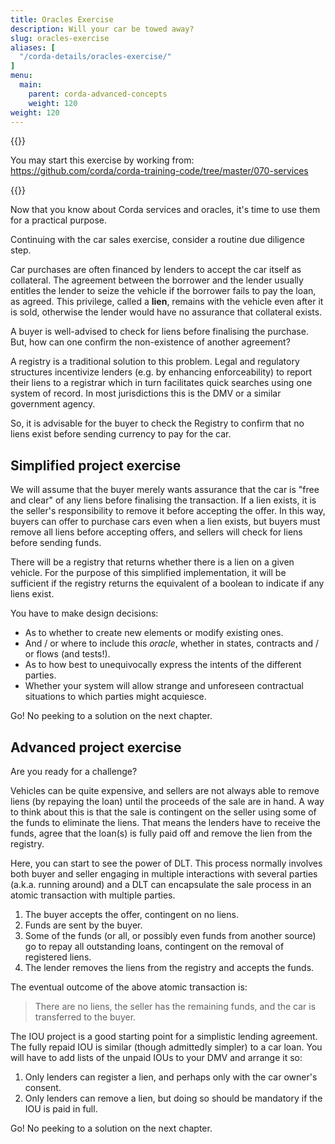 ```yaml
---
title: Oracles Exercise
description: Will your car be towed away?
slug: oracles-exercise
aliases: [
  "/corda-details/oracles-exercise/"
]
menu:
  main:
    parent: corda-advanced-concepts
    weight: 120
weight: 120
---
```



{{<ExpansionPanel title="Code">}}

You may start this exercise by working from: https://github.com/corda/corda-training-code/tree/master/070-services

{{</ExpansionPanel>}}

Now that you know about Corda services and oracles, it's time to use them for a practical purpose.

Continuing with the car sales exercise, consider a routine due diligence step.

Car purchases are often financed by lenders to accept the car itself as collateral. The agreement between the borrower and the lender usually entitles the lender to seize the vehicle if the borrower fails to pay the loan, as agreed. This privilege, called a **lien**, remains with the vehicle even after it is sold, otherwise the lender would have no assurance that collateral exists.

A buyer is well-advised to check for liens before finalising the purchase. But, how can one confirm the non-existence of another agreement?

A registry is a traditional solution to this problem. Legal and regulatory structures incentivize lenders (e.g. by enhancing enforceability) to report their liens to a registrar which in turn facilitates quick searches using one system of record. In most jurisdictions this is the DMV or a similar government agency.

So, it is advisable for the buyer to check the Registry to confirm that no liens exist before sending currency to pay for the car.

## Simplified project exercise

We will assume that the buyer merely wants assurance that the car is "free and clear" of any liens before finalising the transaction. If a lien exists, it is the seller's responsibility to remove it before accepting the offer. In this way, buyers can offer to purchase cars even when a lien exists, but buyers must remove all liens before accepting offers, and sellers will check for liens before sending funds.

There will be a registry that returns whether there is a lien on a given vehicle. For the purpose of this simplified implementation, it will be sufficient if the registry returns the equivalent of a boolean to indicate if any liens exist.

You have to make design decisions:

* As to whether to create new elements or modify existing ones.
* And&nbsp;/ or where to include this _oracle_, whether in states, contracts and&nbsp;/ or flows (and tests!).
* As to how best to unequivocally express the intents of the different parties.
* Whether your system will allow strange and unforeseen contractual situations to which parties might acquiesce.

Go! No peeking to a solution on the next chapter.

## Advanced project exercise

<!-- This is a possibly too tricky for a good example and explanation -->

Are you ready for a challenge?

Vehicles can be quite expensive, and sellers are not always able to remove liens (by repaying the loan) until the proceeds of the sale are in hand. A way to think about this is that the sale is contingent on the seller using some of the funds to eliminate the liens. That means the lenders have to receive the funds, agree that the loan(s) is fully paid off and remove the lien from the registry.

Here, you can start to see the power of DLT. This process normally involves both buyer and seller engaging in multiple interactions with several parties (a.k.a. running around) and a DLT can encapsulate the sale process in an atomic transaction with multiple parties.

1. The buyer accepts the offer, contingent on no liens.
2. Funds are sent by the buyer.
3. Some of the funds (or all, or possibly even funds from another source) go to repay all outstanding loans, contingent on the removal of registered liens.
4. The lender removes the liens from the registry and accepts the funds.

The eventual outcome of the above atomic transaction is:

> There are no liens, the seller has the remaining funds, and the car is transferred to the buyer.

The IOU project is a good starting point for a simplistic lending agreement. The fully repaid IOU is similar (though admittedly simpler) to a car loan. You will have to add lists of the unpaid IOUs to your DMV and arrange it so:

1. Only lenders can register a lien, and perhaps only with the car owner's consent.
2. Only lenders can remove a lien, but doing so should be mandatory if the IOU is paid in full.

Go! No peeking to a solution on the next chapter.

